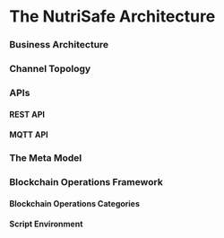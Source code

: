 # The NutriSafe Architecture

### Business Architecture

### Channel Topology

### APIs

#### REST API

#### MQTT API

### The Meta Model

### Blockchain Operations Framework

#### Blockchain Operations Categories

#### Script Environment


